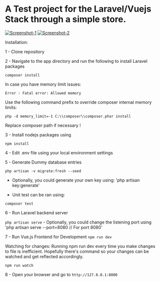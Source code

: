 # A Test project for the Laravel/Vuejs Stack through a simple store.

<a href="https://ibb.co/dWgq82s"><img src="https://i.ibb.co/1v65FqY/Screenshot-1.png" alt="Screenshot-1" border="0"></a>
<a href="https://ibb.co/7NG07Mt"><img src="https://i.ibb.co/vvJM2y4/Screenshot-2.png" alt="Screenshot-2" border="0"></a>

Installation:

1 - Clone repository

2 - Navigate to the app directory and run the following to install Laravel packages

`composer install`

In case you have memory limit issues:

```
Error : Fatal error: Allowed memory
```

Use the following command prefix to override composer internal memory limits:

`php -d memory_limit=-1 C:\\composer\\composer.phar install`

Replace composer path if necessary !

3 - Install nodejs packages using

`npm install`

4 - Edit .env file using your local environment settings

5 - Generate Dummy database entries

`php artisan -v migrate:fresh --seed`

-   Optionally, you could generate your own key using: 'php artisan key:generate'

-   Unit test can be ran using:

`composer test`

6 - Run Laravel backend server

`php artisan serve` - Optionally, you could change the listening port using 'php artisan serve --port=8080 // For port 8080'

7 - Run Vue.js Frontend for Development
`npm run dev`

Watching for changes: Running npm run dev every time you make changes to file is inefficient. Hopefully there's command so your changes can be watched and get reflected accordingly.

`npm run watch`

8 - Open your browser and go to `http://127.0.0.1:8000`
